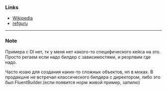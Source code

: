 ﻿### Links
* [Wikipedia](https://ru.wikipedia.org/wiki/%D0%A1%D1%82%D1%80%D0%BE%D0%B8%D1%82%D0%B5%D0%BB%D1%8C_(%D1%88%D0%B0%D0%B1%D0%BB%D0%BE%D0%BD_%D0%BF%D1%80%D0%BE%D0%B5%D0%BA%D1%82%D0%B8%D1%80%D0%BE%D0%B2%D0%B0%D0%BD%D0%B8%D1%8F))
* [refguru](https://refactoring.guru/ru/design-patterns/builder)
---
### Note
Примера с DI нет, тк у меня нет какого-то специфического кейса на это. Просто регаем если надо билдер с зависимостями, и резрлвим где надо. 

Часто юзаю для создания каких-то сложных объектов, нп в моках. В продакшне не встречал классического билдера c директором, либо это был FluentBuilder.(если появится норм живой пример, запилю)